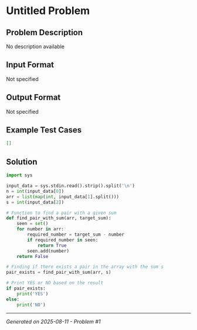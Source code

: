 # Untitled Problem

## Problem Description
No description available

## Input Format
Not specified

## Output Format
Not specified

## Example Test Cases
```json
[]
```

## Solution
```python
import sys

input_data = sys.stdin.read().strip().split('\n')
n = int(input_data[0])
arr = list(map(int, input_data[1].split()))
s = int(input_data[2])

# Function to find a pair with a given sum
def find_pair_with_sum(arr, target_sum):
    seen = set()
    for number in arr:
        required_number = target_sum - number
        if required_number in seen:
            return True
        seen.add(number)
    return False

# Finding if there exists a pair in the array with the sum s
pair_exists = find_pair_with_sum(arr, s)

# Print YES or NO based on the result
if pair_exists:
    print('YES')
else:
    print('NO')
```

---
*Generated on 2025-08-11 - Problem #1*
